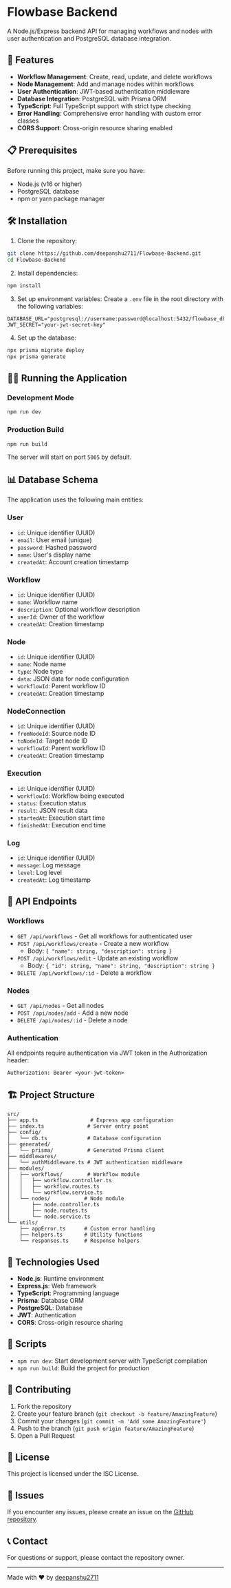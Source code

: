 # Flowbase Backend

A Node.js/Express backend API for managing workflows and nodes with user authentication and PostgreSQL database integration.

## 🚀 Features

- **Workflow Management**: Create, read, update, and delete workflows
- **Node Management**: Add and manage nodes within workflows
- **User Authentication**: JWT-based authentication middleware
- **Database Integration**: PostgreSQL with Prisma ORM
- **TypeScript**: Full TypeScript support with strict type checking
- **Error Handling**: Comprehensive error handling with custom error classes
- **CORS Support**: Cross-origin resource sharing enabled

## 📋 Prerequisites

Before running this project, make sure you have:

- Node.js (v16 or higher)
- PostgreSQL database
- npm or yarn package manager

## 🛠️ Installation

1. Clone the repository:
```bash
git clone https://github.com/deepanshu2711/Flowbase-Backend.git
cd Flowbase-Backend
```

2. Install dependencies:
```bash
npm install
```

3. Set up environment variables:
Create a `.env` file in the root directory with the following variables:
```env
DATABASE_URL="postgresql://username:password@localhost:5432/flowbase_db"
JWT_SECRET="your-jwt-secret-key"
```

4. Set up the database:
```bash
npx prisma migrate deploy
npx prisma generate
```

## 🏃‍♂️ Running the Application

### Development Mode
```bash
npm run dev
```

### Production Build
```bash
npm run build
```

The server will start on port `5005` by default.

## 📊 Database Schema

The application uses the following main entities:

### User
- `id`: Unique identifier (UUID)
- `email`: User email (unique)
- `password`: Hashed password
- `name`: User's display name
- `createdAt`: Account creation timestamp

### Workflow
- `id`: Unique identifier (UUID)
- `name`: Workflow name
- `description`: Optional workflow description
- `userId`: Owner of the workflow
- `createdAt`: Creation timestamp

### Node
- `id`: Unique identifier (UUID)
- `name`: Node name
- `type`: Node type
- `data`: JSON data for node configuration
- `workflowId`: Parent workflow ID
- `createdAt`: Creation timestamp

### NodeConnection
- `id`: Unique identifier (UUID)
- `fromNodeId`: Source node ID
- `toNodeId`: Target node ID
- `workflowId`: Parent workflow ID
- `createdAt`: Creation timestamp

### Execution
- `id`: Unique identifier (UUID)
- `workflowId`: Workflow being executed
- `status`: Execution status
- `result`: JSON result data
- `startedAt`: Execution start time
- `finishedAt`: Execution end time

### Log
- `id`: Unique identifier (UUID)
- `message`: Log message
- `level`: Log level
- `createdAt`: Log timestamp

## 🔗 API Endpoints

### Workflows

- `GET /api/workflows` - Get all workflows for authenticated user
- `POST /api/workflows/create` - Create a new workflow
  - Body: `{ "name": string, "description": string }`
- `POST /api/workflows/edit` - Update an existing workflow
  - Body: `{ "id": string, "name": string, "description": string }`
- `DELETE /api/workflows/:id` - Delete a workflow

### Nodes

- `GET /api/nodes` - Get all nodes
- `POST /api/nodes/add` - Add a new node
- `DELETE /api/nodes/:id` - Delete a node

### Authentication

All endpoints require authentication via JWT token in the Authorization header:
```
Authorization: Bearer <your-jwt-token>
```

## 🏗️ Project Structure

```
src/
├── app.ts                 # Express app configuration
├── index.ts              # Server entry point
├── config/
│   └── db.ts             # Database configuration
├── generated/
│   └── prisma/           # Generated Prisma client
├── middlewares/
│   └── authMiddleware.ts # JWT authentication middleware
├── modules/
│   ├── workflows/        # Workflow module
│   │   ├── workflow.controller.ts
│   │   ├── workflow.routes.ts
│   │   └── workflow.service.ts
│   └── nodes/           # Node module
│       ├── node.controller.ts
│       ├── node.routes.ts
│       └── node.service.ts
└── utils/
    ├── appError.ts      # Custom error handling
    ├── helpers.ts       # Utility functions
    └── responses.ts     # Response helpers
```

## 🔧 Technologies Used

- **Node.js**: Runtime environment
- **Express.js**: Web framework
- **TypeScript**: Programming language
- **Prisma**: Database ORM
- **PostgreSQL**: Database
- **JWT**: Authentication
- **CORS**: Cross-origin resource sharing

## 📝 Scripts

- `npm run dev`: Start development server with TypeScript compilation
- `npm run build`: Build the project for production

## 🤝 Contributing

1. Fork the repository
2. Create your feature branch (`git checkout -b feature/AmazingFeature`)
3. Commit your changes (`git commit -m 'Add some AmazingFeature'`)
4. Push to the branch (`git push origin feature/AmazingFeature`)
5. Open a Pull Request

## 📄 License

This project is licensed under the ISC License.

## 🐛 Issues

If you encounter any issues, please create an issue on the [GitHub repository](https://github.com/deepanshu2711/Flowbase-Backend/issues).

## 📞 Contact

For questions or support, please contact the repository owner.

---

Made with ❤️ by [deepanshu2711](https://github.com/deepanshu2711)
